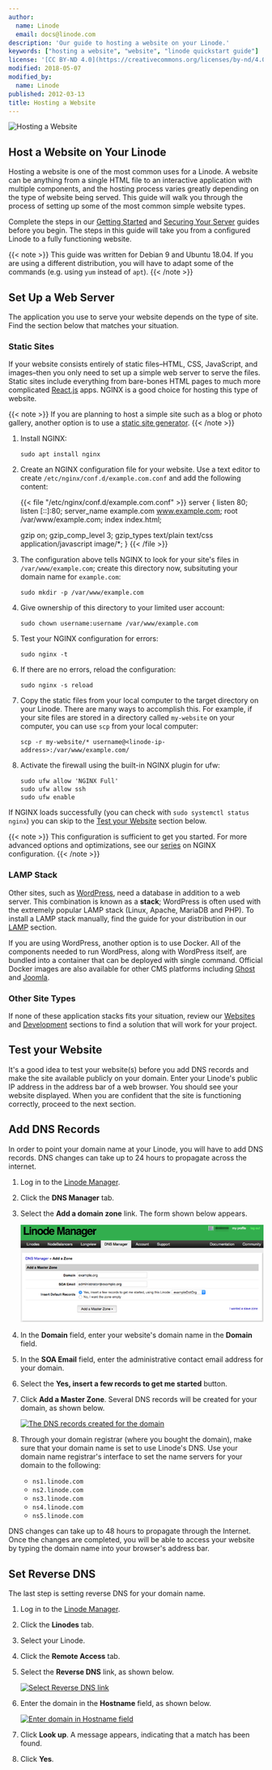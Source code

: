 ```yaml
---
author:
  name: Linode
  email: docs@linode.com
description: 'Our guide to hosting a website on your Linode.'
keywords: ["hosting a website", "website", "linode quickstart guide"]
license: '[CC BY-ND 4.0](https://creativecommons.org/licenses/by-nd/4.0)'
modified: 2018-05-07
modified_by:
  name: Linode
published: 2012-03-13
title: Hosting a Website
---
```


![Hosting a Website](/docs/assets/hosting-website/Hosting-a-Website-smg.jpg)

## Host a Website on Your Linode

Hosting a website is one of the most common uses for a Linode. A website can be anything from a single HTML file to an interactive application with multiple components, and the hosting process varies greatly depending on the type of website being served. This guide will walk you through the process of setting up some of the most common simple website types.

Complete the steps in our [Getting Started](/docs/getting-started/) and [Securing Your Server](/docs/security/securing-your-server/) guides before you begin. The steps
in this guide will take you from a configured Linode to a fully functioning website.

{{< note >}}
This guide was written for Debian 9 and Ubuntu 18.04. If you are using a different distribution, you will have to adapt some of the commands (e.g. using `yum` instead of `apt`).
{{< /note >}}

## Set Up a Web Server

The application you use to serve your website depends on the type of site. Find the section below that matches your situation.

### Static Sites

If your website consists entirely of static files–HTML, CSS, JavaScript, and images–then you only need to set up a simple web server to serve the files. Static sites include everything from bare-bones HTML pages to much more complicated [React.js](/docs/development/javascript/deploy-a-react-app-on-linode/) apps. NGINX is a good choice for hosting this type of website.

{{< note >}}
If you are planning to host a simple site such as a blog or photo gallery, another option is to use a [static site generator](https://linode.com/docs/websites/static-sites/how-to-choose-static-site-generator/).
{{< /note >}}

1.  Install NGINX:

        sudo apt install nginx

2.  Create an NGINX configuration file for your website. Use a text editor to create `/etc/nginx/conf.d/example.com.conf` and add the following content:

    {{< file "/etc/nginx/conf.d/example.com.conf" >}}
server {
    listen         80;
    listen         [::]:80;
    server_name    example.com www.example.com;
    root           /var/www/example.com;
    index          index.html;

    gzip             on;
    gzip_comp_level  3;
    gzip_types       text/plain text/css application/javascript image/*;
}
{{< /file >}}

3.  The configuration above tells NGINX to look for your site's files in `/var/www/example.com`; create this directory now, subsituting your domain name for `example.com`:

        sudo mkdir -p /var/www/example.com

4.  Give ownership of this directory to your limited user account:

        sudo chown username:username /var/www/example.com

5.  Test your NGINX configuration for errors:

        sudo nginx -t

6.  If there are no errors, reload the configuration:

        sudo nginx -s reload

7.  Copy the static files from your local computer to the target directory on your Linode. There are many ways to accomplish this. For example, if your site files are stored in a directory called `my-website` on your computer, you can use `scp` from your local computer:

        scp -r my-website/* username@<linode-ip-address>:/var/www/example.com/

8.  Activate the firewall using the built-in NGINX plugin for ufw:

        sudo ufw allow 'NGINX Full'
        sudo ufw allow ssh
        sudo ufw enable

If NGINX loads successfully (you can check with `sudo systemctl status nginx`) you can skip to the [Test your Website](#test-your-website) section below.

{{< note >}}
This configuration is sufficient to get you started. For more advanced options and optimizations, see our [series](/docs/web-servers/nginx/nginx-installation-and-basic-setup/) on NGINX configuration.
{{< /note >}}

### LAMP Stack

Other sites, such as [WordPress](/docs/websites/cms/install-wordpress-on-ubuntu-16-04/), need a database in addition to a web server. This combination is known as a **stack**; WordPress is often used with the extremely popular LAMP stack (Linux, Apache, MariaDB and PHP). To install a LAMP stack manually, find the guide for your distribution in our [LAMP](/docs/web-servers/lamp/) section.

If you are using WordPress, another option is to use Docker. All of the components needed to run WordPress, along with WordPress itself, are bundled into a container that can be deployed with single command. Official Docker images are also available for other CMS platforms including [Ghost](https://hub.docker.com/_/ghost/) and [Joomla](https://hub.docker.com/_/joomla/). <!--- See our [WordPress on Docker](/docs/quick-answers/install-wordpress-using-docker/) guide for details. --->

### Other Site Types

If none of these application stacks fits your situation, review our [Websites](/docs/websites/) and [Development](/docs/development/) sections to find a solution that will work for your project.

## Test your Website

It's a good idea to test your website(s) before you add DNS records and make the site available publicly on your domain. Enter your Linode's public IP address in the address bar of a web browser. You should see your website displayed. When you are confident that the site is functioning correctly, proceed to the next section.

## Add DNS Records

In order to point your domain name at your Linode, you will have to add DNS records. DNS changes can take up to 24 hours to propagate across the internet.

1.  Log in to the [Linode Manager](https://manager.linode.com).

2.  Click the **DNS Manager** tab.

3.  Select the **Add a domain zone** link. The form shown below appears.

    [![Create a domain zone](/docs/assets/910-hosting-1-small.png)](/docs/assets/909-hosting-1.png)

4.  In the **Domain** field, enter your website's domain name in the **Domain** field.

5.  In the **SOA Email** field, enter the administrative contact email address for your domain.

6.  Select the **Yes, insert a few records to get me started** button.

7.  Click **Add a Master Zone**. Several DNS records will be created for your domain, as shown below.

    [![The DNS records created for the domain](/docs/assets/911-hosting-2-small.png)](/docs/assets/912-hosting-2.png)

8. Through your domain registrar (where you bought the domain), make sure that your domain name is set to use Linode's DNS. Use your domain name registrar's interface to set the name servers for your domain to the following:

    - `ns1.linode.com`
    - `ns2.linode.com`
    - `ns3.linode.com`
    - `ns4.linode.com`
    - `ns5.linode.com`

DNS changes can take up to 48 hours to propagate through the Internet. Once the changes are completed, you will be able to access your website by typing the domain name into your browser's address bar.

## Set Reverse DNS

The last step is setting reverse DNS for your domain name.

1.  Log in to the [Linode Manager](https://manager.linode.com).

2.  Click the **Linodes** tab.

3.  Select your Linode.

4.  Click the **Remote Access** tab.

5.  Select the **Reverse DNS** link, as shown below.

    [![Select Reverse DNS link](/docs/assets/951-hosting-3-1.png)](/docs/assets/951-hosting-3-1.png)

6.  Enter the domain in the **Hostname** field, as shown below.

    [![Enter domain in Hostname field](/docs/assets/914-hosting-4-small.png)](/docs/assets/915-hosting-4.png)

7.  Click **Look up**. A message appears, indicating that a match has been found.

8.  Click **Yes**.
